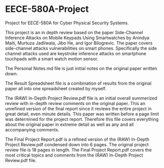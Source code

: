 # EECE-580A-Project

Project for EECE-580A for Cyber Physical Security Systems.

This project is an in depth review based on the paper Side-Channel Inference Attacks on Mobile Keypads Using Smartwatches by Anindya Maiti, Murtuza Jadliwala, Jibo He, and Igor Bilogrevic. The paper covers side-channel attacks vulnerabilities on smart phones. Specifically the side channel attacks used are keystroke inference attacks on smartphone touchpads with a smart watch motion sensor. 

The Personal Notes.md file is just initial notes on the original paper written down.

The Result Spreadsheet file is a combination of results from the original paper all into one spreadsheet created by myself.  

The (RAW) In-Depth Project Review.pdf file is an initial overall summerized review with in-depth review comments on the original paper. This an unrefined version of the final report since it reviews the entire project in great detail, even minute details. This paper was written before a page limit was determined for the project report. Therefore this file covers everything about the original paper in extreme detail as well as any and all accompanying comments. 

The Final Project Report.pdf is a refined version of the (RAW) In-Depth Project Review.pdf condensed down into 6 pages. The original project review file is 18 pages in length. The Final Project Report.pdf covers the most critical topics and comments from the (RAW) In-Depth Project Review.pdf file.   








